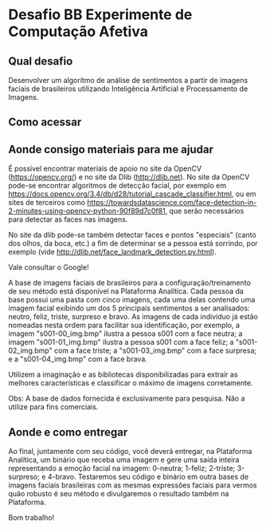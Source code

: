# Desafio BB Experimente de Computação Afetiva

## Qual desafio
Desenvolver um algoritmo de análise de sentimentos a partir de imagens faciais de brasileiros utilizando Inteligência Artificial e Processamento de Imagens.

## Como acessar

## Aonde consigo materiais para me ajudar
É possível encontrar materiais de apoio no site da OpenCV (https://opencv.org/) e no site da Dlib (http://dlib.net).
No site da OpenCV pode-se encontrar algoritmos de detecção facial, por exemplo em https://docs.opencv.org/3.4/db/d28/tutorial_cascade_classifier.html, ou em sites de terceiros como https://towardsdatascience.com/face-detection-in-2-minutes-using-opencv-python-90f89d7c0f81, que serão necessários para detectar as faces nas imagens.
 
No site da dlib pode-se também detectar faces e pontos "especiais" (canto dos olhos, da boca, etc.) a fim de determinar se a pessoa está sorrindo, por exemplo (vide http://dlib.net/face_landmark_detection.py.html).   
 
Vale consultar o Google!
 
A base de imagens faciais de brasileiros para a configuração/treinamento de seu método está disponível na Plataforma Analítica. Cada pessoa da base possui uma pasta com cinco imagens, cada uma delas contendo uma imagem facial exibindo um dos 5 principais sentimentos a ser analisados: neutro, feliz, triste, surpreso e bravo. As imagens de cada indivíduo já estão nomeadas nesta ordem para facilitar sua identificação, por exemplo, a imagem "s001-00_img.bmp" ilustra a pessoa s001 com a face neutra; a imagem  "s001-01_img.bmp" ilustra a pessoa s001 com a face feliz; a "s001-02_img.bmp" com a face triste; a "s001-03_img.bmp" com a face surpresa; e a "s001-04_img.bmp" com a face brava.

Utilizem a imaginação e as bibliotecas disponibilizadas para extrair as melhores características e classificar o máximo de imagens corretamente.

Obs: A base de dados fornecida é exclusivamente para pesquisa. Não a utilize para fins comerciais.

## Aonde e como entregar

Ao final, juntamente com seu código, você deverá entregar, na Plataforma Analítica, um binário que receba uma imagem e gere uma saída inteira representando a emoção facial na imagem: 0-neutra; 1-feliz; 2-triste; 3-surpreso; e 4-bravo. Testaremos seu código e binário em outra bases de imagens faciais brasileiras com as mesmas expressões faciais para vermos quão robusto é seu método e divulgaremos o resultado também na Plataforma.
 
Bom trabalho!
